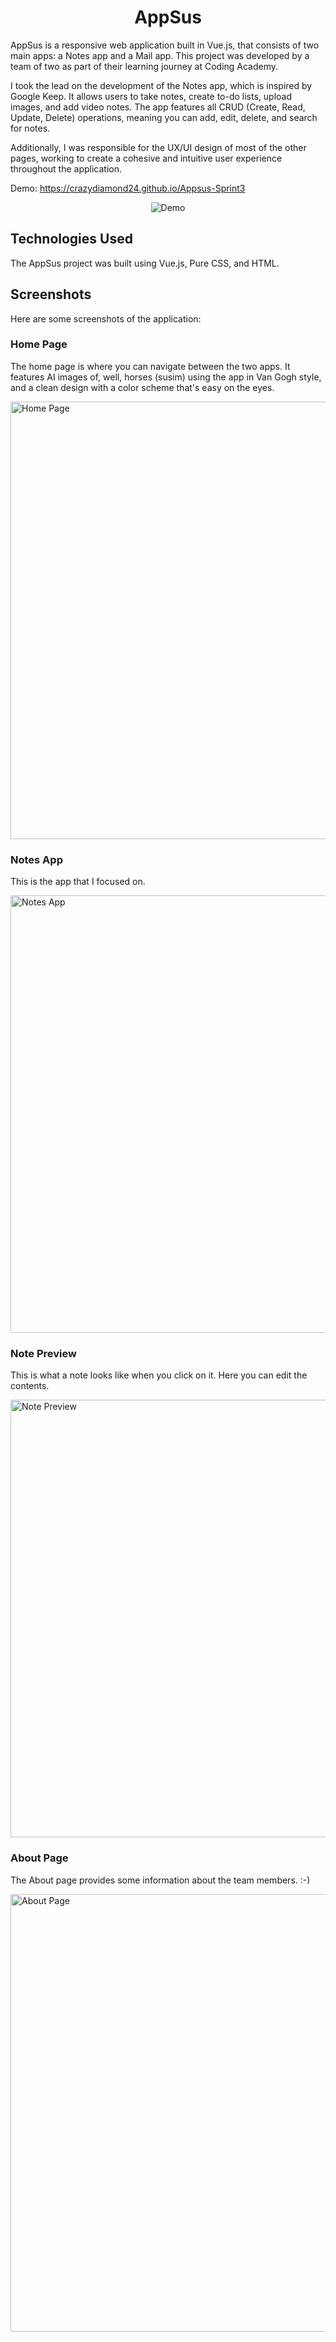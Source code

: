 <h1 align="center">AppSus</h1>

AppSus is a responsive web application built in Vue.js, that consists of two main apps: a Notes app and a Mail app. This project was developed by a team of two as part of their learning journey at Coding Academy. 

I took the lead on the development of the Notes app, which is inspired by Google Keep. It allows users to take notes, create to-do lists, upload images, and add video notes. The app features all CRUD (Create, Read, Update, Delete) operations, meaning you can add, edit, delete, and search for notes.

Additionally, I was responsible for the UX/UI design of most of the other pages, working to create a cohesive and intuitive user experience throughout the application.

Demo: https://crazydiamond24.github.io/Appsus-Sprint3

<p align="center">
  <img src="https://www.imagehost.at/images/2023/05/08/smartmockups_lhf2kzxn-removebg-preview.png" alt="Demo">
</p>




## Technologies Used

The AppSus project was built using Vue.js, Pure CSS, and HTML. 

## Screenshots

Here are some screenshots of the application:

### Home Page

The home page is where you can navigate between the two apps. It features AI images of, well, horses (susim) using the app in Van Gogh style, and a clean design with a color scheme that's easy on the eyes.

<img src="https://www.imagehost.at/images/2023/05/08/Screenshot-2023-05-08-190508.png" alt="Home Page" width="700">

### Notes App

This is the app that I focused on. 

<img src="https://www.imagehost.at/images/2023/05/08/hover.jpg" alt="Notes App" width="700">

### Note Preview

This is what a note looks like when you click on it. Here you can edit the contents. 

<img src="https://www.imagehost.at/images/2023/05/08/Screenshot-2023-05-08-190706.png" alt="Note Preview" width="700">

### About Page

The About page provides some information about the team members. :-) 

<img src="https://www.imagehost.at/images/2023/05/08/Screenshot-2023-05-08-190555.png" alt="About Page" width="700">


